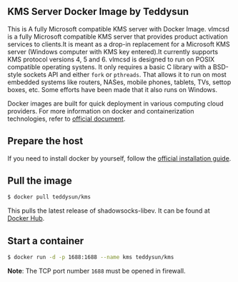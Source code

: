 ## KMS Server Docker Image by Teddysun

This is A fully Microsoft compatible KMS server with Docker Image.
vlmcsd is a fully Microsoft compatible KMS server that provides product activation services to clients.It is meant as a drop-in replacement for a Microsoft KMS server (Windows computer with KMS key entered).It currently supports KMS protocol versions 4, 5 and 6.
vlmcsd is designed to run on POSIX compatible operating systens. It only requires a basic C library with a BSD-style sockets API and either `fork` or `pthreads`. That allows it to run on most embedded systems like routers, NASes, mobile phones, tablets, TVs, settop boxes, etc. Some efforts have been made that it also runs on Windows.

Docker images are built for quick deployment in various computing cloud providers.
For more information on docker and containerization technologies, refer to [official document][1].

## Prepare the host

If you need to install docker by yourself, follow the [official installation guide][2].

## Pull the image

```bash
$ docker pull teddysun/kms
```

This pulls the latest release of shadowsocks-libev.
It can be found at [Docker Hub][3].

## Start a container

```bash
$ docker run -d -p 1688:1688 --name kms teddysun/kms
```

**Note**: The TCP port number `1688` must be opened in firewall.

[1]: https://docs.docker.com/
[2]: https://docs.docker.com/install/
[3]: https://hub.docker.com/r/teddysun/kms/